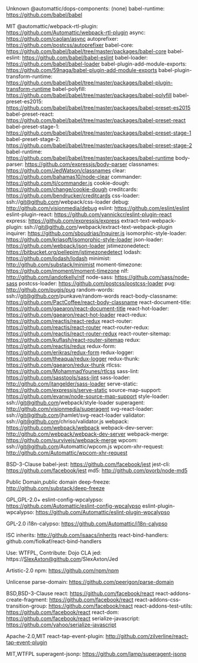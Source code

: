 Unknown
  @automattic/dops-components: (none)
  babel-runtime: https://github.com/babel/babel

MIT
  @automattic/webpack-rtl-plugin: https://github.com/Automattic/webpack-rtl-plugin
  async: https://github.com/caolan/async
  autoprefixer: https://github.com/postcss/autoprefixer
  babel-core: https://github.com/babel/babel/tree/master/packages/babel-core
  babel-eslint: https://github.com/babel/babel-eslint
  babel-loader: https://github.com/babel/babel-loader
  babel-plugin-add-module-exports: https://github.com/59naga/babel-plugin-add-module-exports
  babel-plugin-transform-runtime: https://github.com/babel/babel/tree/master/packages/babel-plugin-transform-runtime
  babel-polyfill: https://github.com/babel/babel/tree/master/packages/babel-polyfill
  babel-preset-es2015: https://github.com/babel/babel/tree/master/packages/babel-preset-es2015
  babel-preset-react: https://github.com/babel/babel/tree/master/packages/babel-preset-react
  babel-preset-stage-1: https://github.com/babel/babel/tree/master/packages/babel-preset-stage-1
  babel-preset-stage-2: https://github.com/babel/babel/tree/master/packages/babel-preset-stage-2
  babel-runtime: https://github.com/babel/babel/tree/master/packages/babel-runtime
  body-parser: https://github.com/expressjs/body-parser
  classnames: https://github.com/JedWatson/classnames
  clear: https://github.com/bahamas10/node-clear
  commander: https://github.com/tj/commander.js
  cookie-dough: https://github.com/change/cookie-dough
  creditcards: https://github.com/bendrucker/creditcards
  css-loader: ssh://git@github.com/webpack/css-loader
  debug: http://github.com/visionmedia/debug
  eslint: https://github.com/eslint/eslint
  eslint-plugin-react: https://github.com/yannickcr/eslint-plugin-react
  express: https://github.com/expressjs/express
  extract-text-webpack-plugin: ssh://git@github.com/webpack/extract-text-webpack-plugin
  inquirer: https://github.com/sboudrias/Inquirer.js
  isomorphic-style-loader: https://github.com/kriasoft/isomorphic-style-loader
  json-loader: https://github.com/webpack/json-loader
  jstimezonedetect: https://bitbucket.org/pellepim/jstimezonedetect
  lodash: https://github.com/lodash/lodash
  minimist: http://github.com/substack/minimist
  moment-timezone: https://github.com/moment/moment-timezone
  nlf: http://github.com/iandotkelly/nlf
  node-sass: https://github.com/sass/node-sass
  postcss-loader: https://github.com/postcss/postcss-loader
  pug: http://github.com/pugjs/pug
  random-words: ssh://git@github.com/punkave/random-words
  react-body-classname: https://github.com/PactCoffee/react-body-classname
  react-document-title: https://github.com/gaearon/react-document-title
  react-hot-loader: https://github.com/gaearon/react-hot-loader
  react-redux: https://github.com/reactjs/react-redux
  react-router: https://github.com/reactjs/react-router
  react-router-redux: https://github.com/reactjs/react-router-redux
  react-router-sitemap: https://github.com/kuflash/react-router-sitemap
  redux: https://github.com/reactjs/redux
  redux-form: https://github.com/erikras/redux-form
  redux-logger: https://github.com/theaqua/redux-logger
  redux-thunk: https://github.com/gaearon/redux-thunk
  rtlcss: https://github.com/MohammadYounes/rtlcss
  sass-lint: https://github.com/sasstools/sass-lint
  sass-loader: http://github.com/jtangelder/sass-loader
  serve-static: https://github.com/expressjs/serve-static
  source-map-support: https://github.com/evanw/node-source-map-support
  style-loader: ssh://git@github.com/webpack/style-loader
  superagent: http://github.com/visionmedia/superagent
  svg-react-loader: ssh://git@github.com/jhamlet/svg-react-loader
  validator: ssh://git@github.com/chriso/validator.js
  webpack: https://github.com/webpack/webpack
  webpack-dev-server: http://github.com/webpack/webpack-dev-server
  webpack-merge: https://github.com/survivejs/webpack-merge
  wpcom: ssh://git@github.com/Automattic/wpcom.js
  wpcom-xhr-request: http://github.com/Automattic/wpcom-xhr-request

BSD-3-Clause
  babel-jest: https://github.com/facebook/jest
  jest-cli: https://github.com/facebook/jest
  md5: http://github.com/pvorb/node-md5

Public Domain,public domain
  deep-freeze: http://github.com/substack/deep-freeze

GPL,GPL-2.0+
  eslint-config-wpcalypso: https://github.com/Automattic/eslint-config-wpcalypso
  eslint-plugin-wpcalypso: https://github.com/Automattic/eslint-plugin-wpcalypso

GPL-2.0
  i18n-calypso: https://github.com/Automattic/i18n-calypso

ISC
  inherits: http://github.com/isaacs/inherits
  react-bind-handlers: github.com/fiolkaf/react-bind-handlers

Use: WTFPL, Contribute: Dojo CLA
  jed: https://SlexAxton@github.com/SlexAxton/Jed

Artistic-2.0
  npm: https://github.com/npm/npm

Unlicense
  parse-domain: https://github.com/peerigon/parse-domain

BSD,BSD-3-Clause
  react: https://github.com/facebook/react
  react-addons-create-fragment: https://github.com/facebook/react
  react-addons-css-transition-group: https://github.com/facebook/react
  react-addons-test-utils: https://github.com/facebook/react
  react-dom: https://github.com/facebook/react
  serialize-javascript: https://github.com/yahoo/serialize-javascript

Apache-2.0,MIT
  react-tap-event-plugin: http://github.com/zilverline/react-tap-event-plugin

MIT,WTFPL
  superagent-jsonp: https://github.com/lamp/superagent-jsonp

